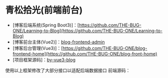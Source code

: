 # 青松拾光(前端前台)

- [博客后端系统(Spring Boot3)]：[https://github.com/THE-BUG-ONE/Learning-to-Blog](https://github.com/THE-BUG-ONE/Learning-to-Blog)  
- [博客前台主体(Vue2)]：[blog-frontend-admin]()  
- [博客后台管理(Vue3)]：[https://github.com/THE-BUG-ONE/blog-frontend-home](https://github.com/THE-BUG-ONE/blog-front-home)  
- [项目框架源码]：[by-vue3-blog](https://gitee.com/baymaxsjj/by-vue3-blog)

使用以上框架修改了大部分接口以适配后端数据接口
前端源码：